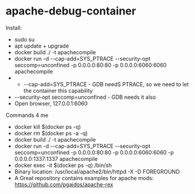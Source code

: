 # apache-debug-container

Install:
* sudo su
* apt update + upgrade
* docker build ./ -t apachecompile
* docker run -d --cap-add=SYS_PTRACE --security-opt seccomp=unconfined -p 0.0.0.0:80:80 -p 0.0.0.0:6060:6060  apachecompile
* * --cap-add=SYS_PTRACE  -  GDB needS PTRACE, so we need to let the container this capability
* --security-opt seccomp=unconfined - GDB needs it also
* Open browser, 127.0.0.1:6060

Commands 4 me
* docker kill $(docker ps -q)
* docker rm $(docker ps -a -q)
* docker build ./ -t apachecompile
* docker run -d --cap-add=SYS_PTRACE --security-opt seccomp=unconfined -p 0.0.0.0:80:80 -p 0.0.0.0:6060:6060 -p 0.0.0.0:1337:1337 apachecompile
* docker exec -it $(docker ps -q) /bin/sh
* Binary location: /usr/local/apache2/bin/httpd -X -D FOREGROUND
* A Great repository contains examples for apache mods: https://github.com/pgajdos/apache-rex
